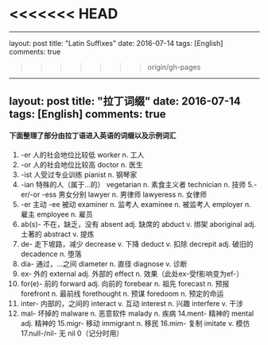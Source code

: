 <<<<<<< HEAD
=======
---
layout: post
title: "Latin Suffixes"
date: 2016-07-14
tags: [English]
comments: true
>>>>>>> origin/gh-pages
---
layout: post
title: "拉丁词缀"
date: 2016-07-14
tags: [English]
comments: true
---

#### 下面整理了部分由拉丁语进入英语的词缀以及示例词汇 

1. -er 人的社会地位比较低
worker n. 工人
2. -or 人的社会地位比较高
doctor n. 医生
3. -ist 人受过专业训练
pianist n. 钢琴家
4. -ian 特殊的人（属于…的）
vegetarian n. 素食主义者
technician n. 技师
5.-er/-or -ess 男女分别
lawyer n. 男律师
lawyeress n. 女律师
6. -er 主动 -ee 被动
examiner n. 监考人
examinee n. 被监考人
employer n. 雇主
employee n. 雇员
7. ab(s)- 不在，缺乏，没有
absent adj. 缺席的
abduct v. 绑架
aboriginal adj. 土著的
abstract v. 提炼
8. de- 走下坡路，减少
decrease v. 下降
deduct v. 扣除
decrepit adj. 破旧的
decadence n. 堕落
9. dia- 通过，...之间
diameter n. 直径
diagnose v. 诊断
10. ex- 外的
external adj. 外部的
effect n. 效果（此处ex-受f影响变为ef-）
11. for(e)- 前的
forward adj. 向前的
forebear n. 祖先
forecast n. 预报
forefront n. 最前线
forethought n. 预谋
foredoom n. 预定的命运
12. inter- 内部的，之间的
interact v. 互动
interest n. 兴趣
interfere v. 干涉
13. mal- 坏掉的
malware n. 恶意软件
malady n. 疾病
14.ment- 精神的
mental adj. 精神的
15.migr- 移动
immigrant n. 移民
16.mim- 复制
imitate v. 模仿
17.null-/nil- 无
nil 0（记分时用）
